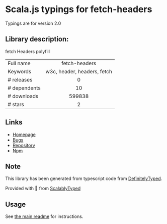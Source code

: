 
# Scala.js typings for fetch-headers

Typings are for version 2.0

## Library description:
fetch Headers polyfill

|                    |                 |
| ------------------ | :-------------: |
| Full name          | fetch-headers |
| Keywords           | w3c, header, headers, fetch |
| # releases         | 0 |
| # dependents       | 10 |
| # downloads        | 599838 |
| # stars            | 2 |

## Links
- [Homepage](https://github.com/jimmywarting/fetch-headers#readme)
- [Bugs](https://github.com/jimmywarting/fetch-headers/issues)
- [Repository](https://github.com/jimmywarting/fetch-headers)
- [Npm](https://www.npmjs.com/package/fetch-headers)
    


## Note
This library has been generated from typescript code from [DefinitelyTyped](https://definitelytyped.org).

Provided with :purple_heart: from [ScalablyTyped](https://github.com/oyvindberg/ScalablyTyped)

## Usage
See [the main readme](../../readme.md) for instructions.


